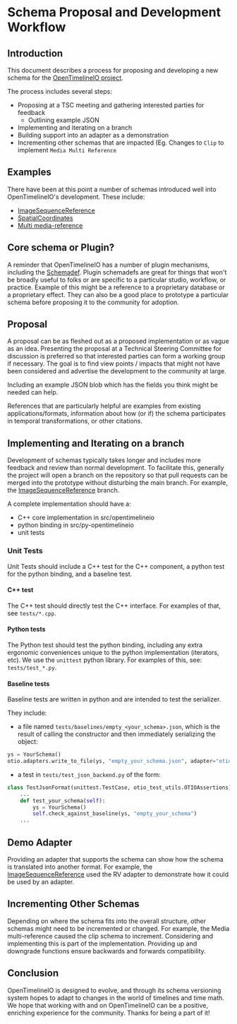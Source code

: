 # Schema Proposal and Development Workflow

## Introduction

This document describes a process for proposing and developing a new schema for the
[OpenTimelineIO project](https://opentimeline.io).

The process includes several steps:

* Proposing at a TSC meeting and gathering interested parties for feedback
    * Outlining example JSON
* Implementing and iterating on a branch
* Building support into an adapter as a demonstration
* Incrementing other schemas that are impacted (Eg. Changes to `Clip` to
  implement `Media Multi Reference`

## Examples

There have been at this point a number of schemas introduced well into
OpenTimelineIO's development.  These include:

* [ImageSequenceReference](https://github.com/AcademySoftwareFoundation/OpenTimelineIO/pull/602)
* [SpatialCoordinates](https://github.com/AcademySoftwareFoundation/OpenTimelineIO/pull/1219)
* [Multi media-reference](https://github.com/AcademySoftwareFoundation/OpenTimelineIO/pull/1241)

## Core schema or Plugin?

A reminder that OpenTimelineIO has a number of plugin mechanisms, including the
[Schemadef](write-a-schemadef).  Plugin schemadefs are great for things that
won't be broadly useful to folks or are specific to a particular studio,
workflow, or practice.  Example of this might be a reference to a proprietary
database or a proprietary effect.  They can also be a good place to prototype a
particular schema before proposing it to the community for adoption.

## Proposal

A proposal can be as fleshed out as a proposed implementation or as vague as an
idea.  Presenting the proposal at a Technical Steering Committee for discussion
is preferred so that interested parties can form a working group if necessary.
The goal is to find view points / impacts that might not have been considered
and advertise the development to the community at large.

Including an example JSON blob which has the fields you think might be needed
can help.

References that are particularly helpful are examples from existing
applications/formats, information about how (or if) the schema participates in
temporal transformations, or other citations.

## Implementing and Iterating on a branch

Development of schemas typically takes longer and includes more feedback and
review than normal development.  To facilitate this, generally the project will
open a branch on the repository so that pull requests can be merged into the
prototype without disturbing the main branch.  For example, the
[ImageSequenceReference](https://github.com/AcademySoftwareFoundation/OpenTimelineIO/pull/602)
branch.

A complete implementation should have a:

* C++ core implementation in src/opentimelineio
* python binding in src/py-opentimelineio
* unit tests

### Unit Tests

Unit Tests should include a C++ test for the C++ component, a python test for
the python binding, and a baseline test.

#### C++ test

The C++ test should directly test the C++ interface.  For examples of that, see
`tests/*.cpp`.

#### Python tests

The Python test should test the python binding, including any extra ergonomic
conveniences unique to the python implementation (iterators, etc).  We use the
`unittest` python library.  For examples of this, see: `tests/test_*.py`.

#### Baseline tests

Baseline tests are written in python and are intended to test the serializer.

They include:

* a file named `tests/baselines/empty_<your_schema>.json`, which is the result
  of calling the constructor and then immediately serializing the object:

```python
ys = YourSchema()
otio.adapters.write_to_file(ys, "empty_your_schema.json", adapter="otio_json")
```

* a test in `tests/test_json_backend.py` of the form:

```python
class TestJsonFormat(unittest.TestCase, otio_test_utils.OTIOAssertions):
    ...
    def test_your_schema(self):
        ys = YourSchema()
        self.check_against_baseline(ys, "empty_your_schema")
    ...
```

## Demo Adapter

Providing an adapter that supports the schema can show how the schema is
translated into another format.  For example, the
[ImageSequenceReference](https://github.com/AcademySoftwareFoundation/OpenTimelineIO/pull/722)
used the RV adapter to demonstrate how it could be used by an adapter.

## Incrementing Other Schemas

Depending on where the schema fits into the overall structure, other schemas
might need to be incremented or changed.  For example, the Media
multi-reference caused the clip schema to increment.  Considering and
implementing this is part of the implementation.  Providing up and downgrade
functions ensure backwards and forwards compatibility.

## Conclusion

OpenTimelineIO is designed to evolve, and through its schema versioning system
hopes to adapt to changes in the world of timelines and time math.  We hope
that working with and on OpenTimelineIO can be a positive, enriching experience
for the community.  Thanks for being a part of it!
